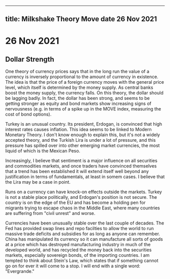 
---
title: Milkshake Theory Move
date 26 Nov 2021
---

# 26 Nov 2021

## Dollar Strength

One theory of currency prices says that in the long run the value of a currency is inversely proportional to the amount of currency in existence. The idea is that the price of a foreign currency moves with the general price level, which itself is determined by the money supply. 
As central banks boost the money supply, the currency falls.
On this theory, the dollar should be lagging badly.
In fact, the dollar has been strong, and seems to be getting stronger as equity and bond markets show increasing signs of nervousness (e.g. in terms of a spike up in the MOVE index, measuring the cost of bond options).

Turkey is an unusual country. Its president, Erdogan, is convinced that high interest rates causes inflation. This idea seems to be linked to Modern Monetary Theory. I don't know enough to explain this, but it's not a widely accepted theory, and the Turkish Lira is under a lot of pressure, and this pressure has spilled over into other emerging market currencies, the most liquid of which is the Mexican Peso.

Increasingly, I believe that sentiment is a major influence on all securities and commodities markets,  and once traders have convinced themselves that a trend has been established it will extend itself well beyond any justification in terms of fundamentals, at least in somem cases. I believe that the Lira may be a case in point.

Runs on a currency can have knock-on effects outside the markets. Turkey is not a stable place politically, and Erdogan's position is not secure. The country is on the edge of the EU and has become a holding pen for migrants trying to escape chaos in the Middle East, where many countries are suffering from "civil unrest" and worse. 

Currencies have been unusually stable over the last couple of decades. The Fed has provided swap lines and repo facilties to allow the world to run massive trade deficits and subsidies for as long as anyone can remember. 
China has manipulated its currency so it can manufacture all sorts of goods at a price which has destroyed manufacturing industry in much of the developed world, and has recycled the money back into the securities markets, especially sovereign bonds, of the importing countries. I am tempted to think about Stein's Law, which states that if something cannot go on for ever it will come to a stop. I will end with a single word: "Evergrande."

